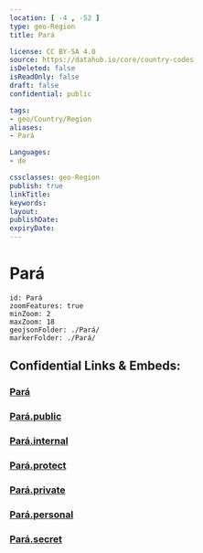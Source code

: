 ```yaml
---
location: [ -4 , -52 ] 
type: geo-Region
title: Pará

license: CC BY-SA 4.0
source: https://datahub.io/core/country-codes
isDeleted: false
isReadOnly: false
draft: false
confidential: public

tags:
- geo/Country/Region
aliases:
- Pará

Languages:
- de

cssclasses: geo-Region
publish: true
linkTitle: 
keywords: 
layout: 
publishDate: 
expiryDate: 
---
```


# Pará

```leaflet
id: Pará
zoomFeatures: true 
minZoom: 2 
maxZoom: 18
geojsonFolder: ./Pará/
markerFolder: ./Pará/
```


## Confidential Links & Embeds: 

### [Pará](/_Standards/Earth/Continent/America~South/Brazil/states~Brazil/Pará.md) 

### [Pará.public](/_public/Earth/Continent/America~South/Brazil/states~Brazil/Pará.public.md) 

### [Pará.internal](/_internal/Earth/Continent/America~South/Brazil/states~Brazil/Pará.internal.md) 

### [Pará.protect](/_protect/Earth/Continent/America~South/Brazil/states~Brazil/Pará.protect.md) 

### [Pará.private](/_private/Earth/Continent/America~South/Brazil/states~Brazil/Pará.private.md) 

### [Pará.personal](/_personal/Earth/Continent/America~South/Brazil/states~Brazil/Pará.personal.md) 

### [Pará.secret](/_secret/Earth/Continent/America~South/Brazil/states~Brazil/Pará.secret.md)

